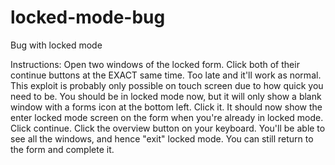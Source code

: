 # locked-mode-bug
Bug with locked mode


Instructions:
Open two windows of the locked form.
Click both of their continue buttons at the EXACT same time. Too late and it'll work as normal.
This exploit is probably only possible on touch screen due to how quick you need to be.
You should be in locked mode now, but it will only show a blank window with a forms icon at the bottom left. Click it.
It should now show the enter locked mode screen on the form when you're already in locked mode. Click continue.
Click the overview button on your keyboard. You'll be able to see all the windows, and hence "exit" locked mode. You can still return to the form and complete it.
